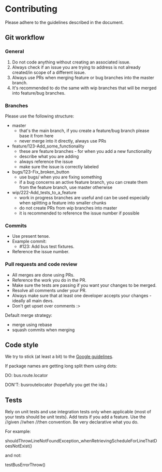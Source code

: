 # Contributing

Please adhere to the guidelines described in the document.

## Git workflow

### General

1. Do not code anything without creating an associated issue.
2. Always check if an issue you are trying to address is not already created/in scope of a different issue.
3. Always use PRs when merging feature or bug branches into the master branch.
4. It's recommended to do the same with wip branches that will be merged into feature/bug branches.

### Branches

Please use the following structure:

- master
  - that's the main branch, if you create a feature/bug branch please base it from here
  - never merge into it directly, always use PRs
- feature/123-Add_some_functionality
  - these are feature branches - for when you add a new functionality
  - describe what you are adding
  - always reference the issue
  - make sure the issue is correctly labeled
- bugs/123-Fix_broken_button
  - use bugs/ when you are fixing something
  - if a bug concerns an active feature branch, you can create them from the feature branch, use master otherwise
- wip/222-Add_tests_to_a_feature
  - work in progress branches are useful and can be used especially when splitting a feature into smaller chunks
  - do not create PRs from wip branches into master
  - it is recommended to reference the issue number if possible

### Commits

- Use present tense.
- Example commit:
  - \#123: Add bus test fixtures.
- Reference the issue number.

### Pull requests and code review

- All merges are done using PRs.
- Reference the work you do in the PR.
- Make sure the tests are passing if you want your changes to be merged.
- Resolve all comments under your PR.
- Always make sure that at least one developer accepts your changes - ideally all main devs.
- Don't get upset over comments :>

Default merge strategy:

- merge using rebase
- squash commits when merging

## Code style

<!---[TODO:#6 - Add link to a corresponding section]
We use prettier in our project, always run [tbd: command to run prettier].
-->

We try to stick (at least a bit) to the [Google guidelines](https://google.github.io/styleguide/javaguide.html).

If package names are getting long split them using dots:

DO:
bus.route.locator

DON'T:
busroutelocator
(hopefully you get the ida.)

## Tests

Rely on unit tests and use integration tests only when applicable (most of your tests should be unit tests).
Add tests if you add a feature. Use the //given //when //then convention. Be very declarative what you do.

For example:

shouldThrowLineNotFoundException_whenRetrievingScheduleForLineThatDoesNotExist()

and not:

testBusErrorThrow()
